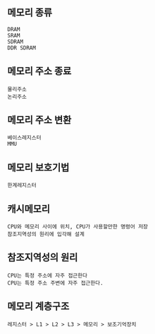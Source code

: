 ## 메모리 종류
	DRAM
	SRAM
	SDRAM
	DDR SDRAM

## 메모리 주소 종료
	물리주소
	논리주소

## 메모리 주소 변환
	베이스레지스터
	MMU

## 메모리 보호기법
	한계레지스터

## 캐시메모리
	CPU와 메모리 사이에 위치, CPU가 사용할만한 명령어 저장
	참조지역성의 원리에 입각해 설계

## 참조지역성의 원리
	CPU는 특정 주소에 자주 접근한다
	CPU는 특정 주소 주변에 자주 접근한다.

## 메모리 계층구조
	레지스터 > L1 > L2 > L3 > 메모리 > 보조기억장치